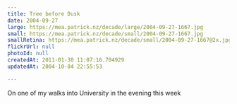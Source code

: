 ```yaml
---
title: Tree before Dusk
date: 2004-09-27
large: https://mea.patrick.nz/decade/large/2004-09-27-1667.jpg
small: https://mea.patrick.nz/decade/small/2004-09-27-1667.jpg
smallRetina: https://mea.patrick.nz/decade/small/2004-09-27-1667@2x.jpg
flickrUrl: null
photoId: null
createdAt: 2011-01-30 11:07:16.704929
updatedAt: 2004-10-04 22:55:53

---
```

On one of my walks into University in the evening this week
